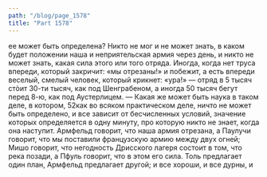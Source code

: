 ```yaml
---
path: "/blog/page_1578"
title: "Part 1578"
---
```


ее может быть определена? Никто не мог и не может знать, в каком будет положении наша и неприятельская армия через день, и никто не может знать, какая сила этого или того отряда. Иногда, когда нет труса впереди, который закричит: «мы отрезаны!» и побежит, а есть впереди веселый, смелый человек, который крикнет: «ура!» — отряд в 5 тысяч стòит 30-ти тысяч, как под Шенграбеном, а иногда 50 тысяч бегут перед 8-ю, как под Аустерлицем. — Какая же может быть наука в таком деле, в котором, 52как во всяком практическом деле, ничто не может быть определено, и все зависит от бесчисленных условий, значение которых определяется в одну минуту, про которую никто не знает, когда она наступит. Армфельд говорит, что наша армия отрезана, а Паулучи говорит, что мы поставили французскую армию между двух огней; Мишо говорит, что негодность Дрисского лагеря состоит в том, что река позади, а Пфуль говорит, что в этом его сила. Толь предлагает один план, Армфельд предлагает другой; и все хороши, и все дурны, и
